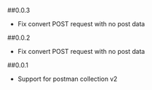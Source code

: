 
##0.0.3
- Fix convert POST request with no post data

##0.0.2
- Fix convert POST request with no post data

##0.0.1
- Support for postman collection v2
